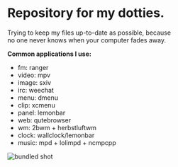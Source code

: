 # Repository for my dotties.

Trying to keep my files up-to-date as possible, because  
no one never knows when your computer fades away.

**Common applications I use:**  
- fm: ranger
- video: mpv  
- image: sxiv  
- irc: weechat
- menu: dmenu
- clip: xcmenu
- panel: lemonbar
- web: qutebrowser
- wm: 2bwm + herbstluftwm  
- clock: wallclock/lemonbar  
- music: mpd + lolimpd + ncmpcpp  

![bundled shot](https://files.catbox.moe/h5jizv.png)
